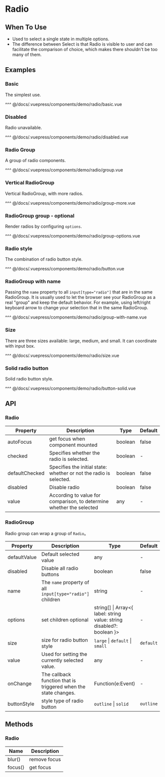 # Radio

## When To Use

- Used to select a single state in multiple options.
- The difference between Select is that Radio is visible to user and can facilitate the comparison of choice, which makes there shouldn't be too many of them.

## Examples

### Basic

The simplest use.

<demo-radio-basic/>

^^^ @/docs/.vuepress/components/demo/radio/basic.vue

### Disabled

Radio unavailable.

<demo-radio-disabled/>

^^^ @/docs/.vuepress/components/demo/radio/disabled.vue

### Radio Group

A group of radio components.

<demo-radio-group/>

^^^ @/docs/.vuepress/components/demo/radio/group.vue

### Vertical RadioGroup

Vertical RadioGroup, with more radios.

<demo-radio-group-more/>

^^^ @/docs/.vuepress/components/demo/radio/group-more.vue

### RadioGroup group - optional

Render radios by configuring `options`.

<demo-radio-group-options/>

^^^ @/docs/.vuepress/components/demo/radio/group-options.vue

### Radio style

The combination of radio button style.

<demo-radio-button/>

^^^ @/docs/.vuepress/components/demo/radio/button.vue

### RadioGroup with name

Passing the `name` property to all `input[type="radio"]` that are in the same RadioGroup. It is usually used to let the browser see your RadioGroup as a real "group" and keep the default behavior. For example, using left/right keyboard arrow to change your selection that in the same RadioGroup.

<demo-radio-group-with-name/>

^^^ @/docs/.vuepress/components/demo/radio/group-with-name.vue

### Size

There are three sizes available: large, medium, and small. It can coordinate with input box.

<demo-radio-size/>

^^^ @/docs/.vuepress/components/demo/radio/size.vue

### Solid radio button

Solid radio button style.

<demo-radio-button-solid/>

^^^ @/docs/.vuepress/components/demo/radio/button-solid.vue

## API

### Radio

| Property | Description | Type | Default |
| -------- | ----------- | ---- | ------- |
| autoFocus | get focus when component mounted | boolean | false |
| checked | Specifies whether the radio is selected. | boolean | - |
| defaultChecked | Specifies the initial state: whether or not the radio is selected. | boolean | false |
| disabled | Disable radio | boolean | false |
| value | According to value for comparison, to determine whether the selected | any | - |

### RadioGroup

Radio group can wrap a group of `Radio`。

| Property | Description | Type | Default |
| -------- | ----------- | ---- | ------- |
| defaultValue | Default selected value | any | - |
| disabled | Disable all radio buttons | boolean | false |
| name | The `name` property of all `input[type="radio"]` children | string | - |
| options | set children optional | string\[] \| Array&lt;{ label: string value: string disabled?: boolean }> | - |
| size | size for radio button style | `large` \| `default` \| `small` | `default` |
| value | Used for setting the currently selected value. | any | - |
| onChange | The callback function that is triggered when the state changes. | Function(e:Event) | - |
| buttonStyle | style type of radio button | `outline` \| `solid` | `outline` |

## Methods

### Radio

| Name | Description |
| ---- | ----------- |
| blur() | remove focus |
| focus() | get focus |
